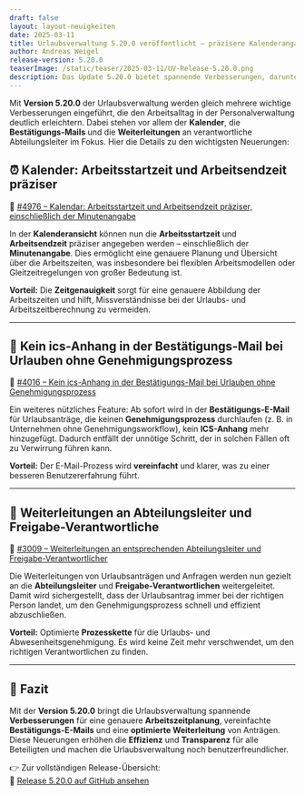 ```yaml
---
draft: false
layout: layout-neuigkeiten
date: 2025-03-11
title: Urlaubsverwaltung 5.20.0 veröffentlicht – präzisere Kalenderangaben und optimierte Bestätigungs-Mails
author: Andreas Weigel
release-version: 5.20.0
teaserImage: /static/teaser/2025-03-11/UV-Release-5.20.0.png
description: Das Update 5.20.0 bietet spannende Verbesserungen, darunter eine genauere Arbeitszeitangabe im Kalender, Anpassungen bei Bestätigungs-E-Mails und verbesserte Weiterleitungen für Abteilungsleiter.
---
```


Mit **Version 5.20.0** der Urlaubsverwaltung werden gleich mehrere wichtige Verbesserungen eingeführt, die den Arbeitsalltag in der Personalverwaltung deutlich erleichtern. Dabei stehen vor allem der **Kalender**, die **Bestätigungs-Mails** und die **Weiterleitungen** an verantwortliche Abteilungsleiter im Fokus. Hier die Details zu den wichtigsten Neuerungen:

<!-- more -->


## ⏰ Kalender: Arbeitsstartzeit und Arbeitsendzeit präziser

🔗 [#4976 – Kalendar: Arbeitsstartzeit und Arbeitsendzeit präziser, einschließlich der Minutenangabe](https://github.com/urlaubsverwaltung/urlaubsverwaltung/pull/4976)

In der **Kalenderansicht** können nun die **Arbeitsstartzeit** und **Arbeitsendzeit** präziser angegeben werden – einschließlich der **Minutenangabe**. Dies ermöglicht eine genauere Planung und Übersicht über die Arbeitszeiten, was insbesondere bei flexiblen Arbeitsmodellen oder Gleitzeitregelungen von großer Bedeutung ist.

**Vorteil:** Die **Zeitgenauigkeit** sorgt für eine genauere Abbildung der Arbeitszeiten und hilft, Missverständnisse bei der Urlaubs- und Arbeitszeitberechnung zu vermeiden.

---

## 📧 Kein ics-Anhang in der Bestätigungs-Mail bei Urlauben ohne Genehmigungsprozess

🔗 [#4016 – Kein ics-Anhang in der Bestätigungs-Mail bei Urlauben ohne Genehmigungsprozess](https://github.com/urlaubsverwaltung/urlaubsverwaltung/pull/4016)

Ein weiteres nützliches Feature: Ab sofort wird in der **Bestätigungs-E-Mail** für Urlaubsanträge, die keinen **Genehmigungsprozess** durchlaufen (z. B. in Unternehmen ohne Genehmigungsworkflow), kein **ICS-Anhang** mehr hinzugefügt. Dadurch entfällt der unnötige Schritt, der in solchen Fällen oft zu Verwirrung führen kann.

**Vorteil:** Der E-Mail-Prozess wird **vereinfacht** und klarer, was zu einer besseren Benutzererfahrung führt.

---

## 🔄 Weiterleitungen an Abteilungsleiter und Freigabe-Verantwortliche

🔗 [#3009 – Weiterleitungen an entsprechenden Abteilungsleiter und Freigabe-Verantwortlicher](https://github.com/urlaubsverwaltung/urlaubsverwaltung/pull/3009)

Die Weiterleitungen von Urlaubsanträgen und Anfragen werden nun gezielt an die **Abteilungsleiter** und **Freigabe-Verantwortlichen** weitergeleitet. Damit wird sichergestellt, dass der Urlaubsantrag immer bei der richtigen Person landet, um den Genehmigungsprozess schnell und effizient abzuschließen.

**Vorteil:** Optimierte **Prozesskette** für die Urlaubs- und Abwesenheitsgenehmigung. Es wird keine Zeit mehr verschwendet, um den richtigen Verantwortlichen zu finden.

---

## 🚀 Fazit

Mit der **Version 5.20.0** bringt die Urlaubsverwaltung spannende **Verbesserungen** für eine genauere **Arbeitszeitplanung**, vereinfachte **Bestätigungs-E-Mails** und eine **optimierte Weiterleitung** von Anträgen. Diese Neuerungen erhöhen die **Effizienz** und **Transparenz** für alle Beteiligten und machen die Urlaubsverwaltung noch benutzerfreundlicher.

👉 Zur vollständigen Release-Übersicht:  
🔗 [Release 5.20.0 auf GitHub ansehen](https://github.com/urlaubsverwaltung/urlaubsverwaltung/releases/tag/urlaubsverwaltung-5.20.0)
